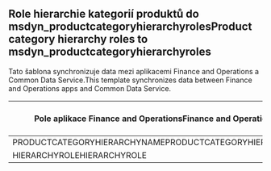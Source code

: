 ## <a name="product-category-hierarchy-roles-to-msdyn_productcategoryhierarchyroles"></a><span data-ttu-id="cd3b7-101">Role hierarchie kategorií produktů do msdyn_productcategoryhierarchyroles</span><span class="sxs-lookup"><span data-stu-id="cd3b7-101">Product category hierarchy roles to msdyn_productcategoryhierarchyroles</span></span>

<span data-ttu-id="cd3b7-102">Tato šablona synchronizuje data mezi aplikacemi Finance and Operations a Common Data Service.</span><span class="sxs-lookup"><span data-stu-id="cd3b7-102">This template synchronizes data between Finance and Operations apps and Common Data Service.</span></span>

<span data-ttu-id="cd3b7-103">Pole aplikace Finance and Operations</span><span class="sxs-lookup"><span data-stu-id="cd3b7-103">Finance and Operations field</span></span> | <span data-ttu-id="cd3b7-104">Typ mapování</span><span class="sxs-lookup"><span data-stu-id="cd3b7-104">Map type</span></span> | <span data-ttu-id="cd3b7-105">Jiné pole Dynamics 365</span><span class="sxs-lookup"><span data-stu-id="cd3b7-105">Other Dynamics 365 field</span></span> | <span data-ttu-id="cd3b7-106">Výchozí hodnota</span><span class="sxs-lookup"><span data-stu-id="cd3b7-106">Default value</span></span>
---|---|---|---
<span data-ttu-id="cd3b7-107">PRODUCTCATEGORYHIERARCHYNAME</span><span class="sxs-lookup"><span data-stu-id="cd3b7-107">PRODUCTCATEGORYHIERARCHYNAME</span></span> | = | <span data-ttu-id="cd3b7-108">msdyn_hierarchy.msdyn_name</span><span class="sxs-lookup"><span data-stu-id="cd3b7-108">msdyn_hierarchy.msdyn_name</span></span> | 
<span data-ttu-id="cd3b7-109">HIERARCHYROLE</span><span class="sxs-lookup"><span data-stu-id="cd3b7-109">HIERARCHYROLE</span></span> | >< | <span data-ttu-id="cd3b7-110">msdyn_hierarchyrole</span><span class="sxs-lookup"><span data-stu-id="cd3b7-110">msdyn_hierarchyrole</span></span> | 
